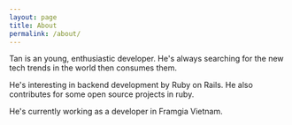 ```yaml
---
layout: page
title: About
permalink: /about/
---
```


Tan is an young, enthusiastic developer. He's always searching for the new tech trends in the world then consumes them.

He's interesting in backend development by Ruby on Rails. He also contributes for some open source projects in ruby.

He's currently working as a developer in Framgia Vietnam.
